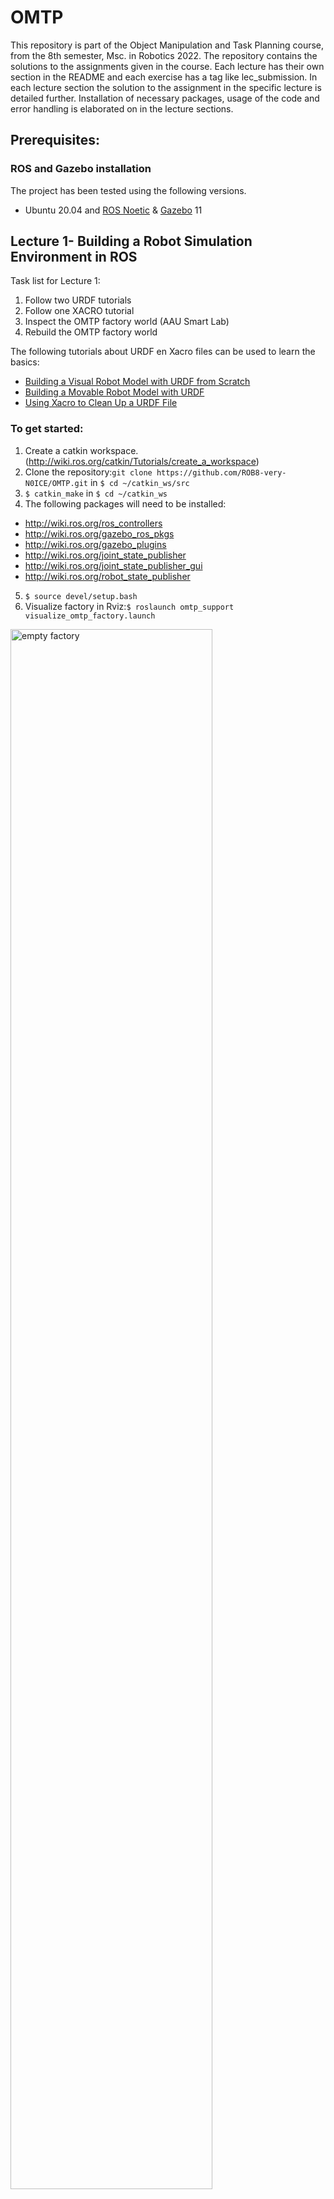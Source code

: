 # OMTP

This repository is part of the Object Manipulation and Task Planning course, from the 8th semester, Msc. in Robotics 2022.
The repository contains the solutions to the assignments given in the course. Each lecture has their own section in the README and each exercise has a tag like lec<number>_submission. In each lecture section the solution to the assignment in the specific lecture is detailed further. Installation of necessary packages, usage of the code and error handling is elaborated on in the lecture sections.
## Prerequisites:
### ROS and Gazebo installation
The project has been tested using the following versions.
* Ubuntu 20.04 and [ROS Noetic](https://wiki.ros.org/noetic/Installation) & [Gazebo](http://gazebosim.org/tutorials/?tut=ros_wrapper_versions) 11 

## Lecture 1- Building a Robot Simulation Environment in ROS
Task list for Lecture 1:
1) Follow two URDF tutorials
2) Follow one XACRO tutorial
3) Inspect the OMTP factory world (AAU Smart Lab)
4) Rebuild the OMTP factory world

The following tutorials about URDF en Xacro files can be used to learn the basics:

* [Building a Visual Robot Model with URDF from Scratch](http://wiki.ros.org/urdf/Tutorials/Building%20a%20Visual%20Robot%20Model%20with%20URDF%20from%20Scratch) 
* [Building a Movable Robot Model with URDF](http://wiki.ros.org/urdf/Tutorials/Building%20a%20Movable%20Robot%20Model%20with%20URDF)
* [Using Xacro to Clean Up a URDF File](http://wiki.ros.org/urdf/Tutorials/Using%20Xacro%20to%20Clean%20Up%20a%20URDF%20File)

### To get started:
1) Create a catkin workspace.(http://wiki.ros.org/catkin/Tutorials/create_a_workspace)
2) Clone the repository:`git clone https://github.com/ROB8-very-N0ICE/OMTP.git` in `$ cd ~/catkin_ws/src`
3) `$ catkin_make` in `$ cd ~/catkin_ws`
4)  The following packages will need to be installed: 
  - http://wiki.ros.org/ros_controllers
  - http://wiki.ros.org/gazebo_ros_pkgs
  - http://wiki.ros.org/gazebo_plugins 
  - http://wiki.ros.org/joint_state_publisher
  - http://wiki.ros.org/joint_state_publisher_gui
  - http://wiki.ros.org/robot_state_publisher 
5) `$ source devel/setup.bash`
6) Visualize factory in Rviz:`$ roslaunch omtp_support visualize_omtp_factory.launch`


<p class="aligncenter">
    <img src="Images/empty.png" width=80% height=80% align=center alt="empty factory">
</p>

### Inspecting the factory
1) We transform the xacro factory file into a urdf file: `$ xacro omtp_factory.xacro > omtp.urdf`
2) Check the syntax of the urdf file: `$ check_urdf omtp.urdf`
3) Check the link graph by generating a pdf using: `$ urdf_to_graphiz`


### Rebuild the OMTP factory world
It should include:
* Two Franka robots, one bin per robot can be found here: [file](/franka_description)
* AAU smart lab Festo modules can be found here: [file](/aau_lab_ros_models)
* Additional models/objects( Conveyors, boxes, pallets, shelves etc.) models can be found in te following links:
  * https://app.ignitionrobotics.org/fuel/models
  * https://github.com/osrf/gazebo_models
  * http://data.nvision2.eecs.yorku.ca/3DGEMS/


 
Rebuilding the OMTP factory is accomplished by editing the XACRO file of the factory. The second robot arm is added similar to first one, the bins and ballet are added as modules in the XACRO file. 
#### The OMTP factory xacro file which is modified is:
  ```` .../omtp course files lecture 1 2022/omtp_support/urdf/omtp_factory.xacro. ````

#### 1) Adding the robots to the factory
- Robot descriptions (URDF/XACRO) can be found on [ROS-industrial](http://wiki.ros.org/Industrial/supported_hardware) 

The two robot arms added were the panda manipulators, which can be found from line 41 to 519 for the first panda arm, and the second panda arm being from line 520 to 992, where the eight links are described with a cylinder length, radius, and origin for the two end points. Along with the links, the joints are also described. They contain information about the individual joints rotation position and which links they are connected to, as well as their velocity limit and damping. The links and joints for the end effectors were also added for the two panda arms. Two for each arm.

#### 2) Adding AAU Smart Lab modules
Seven modules were  added and connected to one another in line 1057 to 1225, describing the specific model, their origin point, and which module they are connected to. The modules consists of five modules with a conveyor belt going straight forward, one in a T shape, and the last one containing a closed off workstation.

#### 3) Adding additional objects

 Additionally, a wooden pellet and a nurse were added in front of the factory at line 1236 to line 1282, containing an origin, model and inertia. 


### Running the factory
* From  `~/catkin-ws` launch `$ roslaunch omtp_support visualize_omtp_factory.launch`
* If it is not working remember to source the workspace `source devel/setup.bash`
* After the changes have been added we end up with this:

<p class="aligncenter">
    <img src="Images/factory.png" width=80% height=80% align=center alt="MoveIt Setup Assistant">
</p>


## Lecture 2: Manipulation with MoveIt
Task list for lecture 2:
1. Create a MoveIt configuration package of your OMTP environment
2. Test moveit_config package with MoveIt Commander command line tool
3. Create a custom OMTP Gazebo launch file and .world
4. Create a pick and place pipeline in Python

### Create a MoveIt configuration package of your OMTP environment
In lecture 2 we created a ROS package using MoveIt setup assistant. By running:
```
rosrun moveit_setup_assistant moveit_setup_assistant 
```
<p class="aligncenter">
    <img src="Images/moveit.png" width=80% height=80% align=center alt="MoveIt Setup Assistant">
</p>

Here we selected the "Create New MoveIt Configuration Package" and proceeded by filling the required fields,
until "Simulation". Then we generated the URDF script and copied it to the ```/urdf/omtp_factory.xacro``` so that the
robot can be represented in Gazebo.

<p class="aligncenter">
    <img src="Images/generate_urdf.png" width=80% height=80% align=center alt="MoveIt Setup Assistant">
</p>

After building the configuration package, we ran ```roslaunch omtp_factory_moveit demo_gazebo.launch```, but
because the URDF file was incomplete, the controllers failed to load and the robot could not move. Therefor we added 
the missing collision and inertial fields to the finger joints.  

```
    <collision>
      <origin xyz="0 0 0.475"/>
      <geometry>
        <box size="0.3 0.3 0.95"/>
      </geometry>
    </collision>
    <inertial>
      <mass value=".1"/>
      <origin rpy="0 0 0" xyz="0 0 0"/>
      <inertia ixx="0.001" ixy="0" ixz="0" iyy="0.001" iyz="0" izz="0.001"/>
    </inertial>
```

Later the robots were in an impossible position so the planner could not find an initial position to start planning the
movement, so we had to add some arm joints that were in collision. This was done by including the colliding joints to 
```src/factory_moveit_config/config/omtp.srdf```.\

To visualize the factory, one can run the command ```roslaunch  ```

### Test moveit_config package with MoveIt Commander command line tool
During the setup assistant, we defined 4 move groups with their respective poses as defined in the list below. 

- arm1
  - arm1_ready
  - arm1_pick
- arm2
  - arm2_ready
  - arm2_pick
- hand1
  - hand1_open
  - hand1_close
- hand2
  - hand2_open
  - hand2_close

To move the robot, we typed in the command line, for example:

```
$ roslaunch omtp_moveit_config demo.launch
$ rosrun moveit_commander moveit_commander_cmdline.py
> use arm1
arm1> go arm1_ready
arm1> go arm1_pick
> use arm2
arm2> go arm2_ready
arm2> go arm2_pick
> use hand1
hand1> go hand1_open
hand1> go hand1_close
```

This can also be applied by using RVIZ.

### Create a custom OMTP Gazebo launch file and .world
To create the launch file we took inspiration from the `demo_gazebo.launch` and used the command
`$(find <PACKAGE>)/` to find files in the other packages. We also change the **box_world.world** to spawn a box object
togethers with our factory.

### Create a pick and place pipeline in Python
The Python script was made in `lecture5_pick_and_place.py` as a normal ROS node. Here the libraries **moveit_commander**
and **moveit_msgs.msg** were used to send commands to the robot. in this fashion

``` 
move_group = moveit_commander.MoveGroupCommander(group_name)
planning_frame = move_group.get_planning_frame()
pose_goal = geometry_msgs.msg.Pose()
pose_goal.orientation.x = 1.0
pose_goal.position.x = -0.48
pose_goal.position.y =  3.0
pose_goal.position.z = 1.30
move_group.set_pose_target(pose_goal)
move_group.stop()
plan = move_group.go(wait=True)
move_group.clear_pose_targets()
```
Here the position is an euclidian distance from the center of the world, while the orientation is given quaternions. By
setting `pose_goal.orientation.x = 1.0`, we are forcing the robot to point down.

The pick and place was not completed due to a bug in the gripper controller, but the motion of the arm, was used as a 
proof of concept.\
Finally, we included the node in our launch file, and all of this can be run with the command\
`roslaunch omtp_lecture2 demo_gazebo.launch`

## Lecture 3: Object Detection and Grasping

Task list for lecture 3:

1. Add one or more cameras to your .world file
2. Use tf or tf2_tools view_frames to print an updated tf tree of you OMTP environment with a logical camera
3. Incorporate logical camera object detection in pick-and-place pipeline

### Add one or more cameras to your .world file

In order to add a camera to our `box_world.world` file, we included the following
```
<include>
    <static>1</static>
    <uri>model://logical_camera</uri>
    <pose> -0.68  3.0  2.1 0 1.5708 0</pose>
</include>
```
Where the uri refers to `model://logical_camera` which is the camera plugin and the pose is described by **x y z**
position parameters, fallowed by **Pitch Roll Yaw** orientation parameters.

### Use tf or tf2_tools view_frames to print an updated tf tree of you OMTP environment with a logical camera

To see the TF tree one just have to run first run the launcher file `roslaunch omtp_lecture3 omtp_lecture3.launch`, then
run `rosrun tf view_frames` or `rosrun tf2_tools view_frames.py` in an other terminal, to generate a PDF file with a
graphical representation of the TF or TF2 tree respectively.

### Incorporate logical camera object detection in pick-and-place pipeline
We did not complete this part.
  
<p class="aligncenter">
    <img src="Images/lecture3_robot_setup.png" width=60% height=60% align=center alt="FlexBE interface">
</p>
  
  <p class="aligncenter">
    <img src="Images/lecture3_factory_setup.png" width=60% height=80% align=center alt="FlexBE interface">
</p>
## Lecture 4: Behavior Design with State Machines
Task list for lecture 4:
1. Design pick and place pipeline using behaviors and state machines in FlexBE
2. Design a custom FlexBE state in Python to control the Franka Hand

#### 1) Pick and palce pipline in FLexBE

The FlexBE app and behavior engine was installed trough their github. 
For the app https://github.com/FlexBE/flexbe_app and for the behavior engine https://github.com/team-vigir/flexbe_behavior_engine.
Their github was cloned into the workspace and build there with catkin build.
The commands used was:

```
$ cd ~/omtp_course_ws/src
$ git clone https://github.com/FlexBE/flexbe_app
$ git clone https://github.com/team-vigir/flexbe_behavior_engine
$ cd ..
$ catkin build
```

FlexBE app and behavoir engine was launched with following command:

```
$ cd ~/omtp_course_ws
$ source devel/setup.bash
$ roslaunch flexbe_app flexbe_full.launch
```

<p class="aligncenter">
    <img src="Images/interface.png" width=80% height=80% align=center alt="FlexBE interface">
</p>

The above picture shows the FlexBE app interface. 
In overview the definition information of the behavior package is defined.
In private configuration joints and configuration of the robot arm is defined.
In state machine userdata information to be passed between states is defined.  

<p class="aligncenter">
    <img src="Images/overview.png" width=40% height=40% align=center alt="aaa">
</p>
<p class="aligncenter">
    <img src="Images/private_config.png" width=40% height=40% align=center alt="aaaa">
</p>
<p class="aligncenter">
    <img src="Images/state_mach.png" width=40% height=40% align=center alt="aaaa">
</p>

In the statemachine editor new states can be made and each state have their information that needs to be filled out.
The picture below shows the camera and grasp state information filled out. 

<p class="aligncenter">
    <img src="Images/cam_detect.png" width=40% height=40% align=center alt="aaa">
</p>
<p class="aligncenter">
    <img src="Images/grasp.png" width=40% height=40% align=center alt="aaa">
</p>

Aditionally States can be connected to different outcomes such as another state after completion, finshed node after completion and failur node otherwise.
A complete pick and place pipline is shown in the picture below.

<p class="aligncenter">
    <img src="Images/pick_place_pipline.png" width=80% height=80% align=center alt="aaa">
</p>

In the Runtime control the behavior can be excuted when the simulation in gazebo is running and in the configuration tab packages can be forced to be found if it does not get detected by FlexBE.

#### 2) Franka hand

A custom FlexBE state for the Franka hand is found in `src/lecture4_files/omtp_factory_behaviors/omtp_factory_flexbe_states`. The moveit to joint state have been modified to fit the Franka hand by adding the joints of the Franka hand and joint config to it. Mimic have been removed due to unexpected behavior thus both finger joints needs to be included.


## Lecture 5: Advanced Topic 1 - CNNs in Practical Robotic Applications

  Task list for lecture 5:
1. Intagrate Google Colab on own computer
2. Intagate YOLOv3 in the OMTP factory

#### 1) Google Colab intagration

The first step in intagrating Colab face detector on own computer is to download the zip given in the lecture. 
Next step is to upload the contents of the zip file into a folder in Google drive. The folder must be named covid19. Afterwards Google Colab app needs to be installed wich allows us to open covid19_mask.ipynb file in Google Colab. After that everyting in the covid19_mask.ipynb file can be executed and the face detector will detect.

<p class="aligncenter">
    <img src="Images/colab.png" width=20% height=20% align=center alt="execute bottem">
</p>

#### 2) YOLOv3 intagration

To start out with Anaconda have to be installed. Anacondas installation guide is found at `https://docs.anaconda.com/anaconda/install/linux/`. Next is to download the course files from lecture 5 and unloaded it the workspace. With that completed Anaconda enviroment can be setup with the following commands:

```
$ conda create --name omtp_py27 python=2.7
$ conda activate omtp_py27
```

Now the current terminal is in the omtp_py27 enviroment and ROS packages among stuff needs to be added to it, which is done with the following commands:

```
$ conda install -c conda-forge ros-rospy
$ cd yolov3_pytorch_ros
$ pip install –r requirements.txt
$ cd models
$ sh download_weights.sh
$ cd ..
$ cd src
$ conda deactivate
$ conda deactivate
$chmod +x detector.py
$ cd
$ cd omtp_course_ws
$ catkin build
```

With that the last step is to open 2 terminals and use the following commands:

##### Terminal 1

```
$ conda deactivate`
$ conda deactivate`
$ roslaunch omtp_lecture8 omtp_panda_2d_cam.launch
```

##### Terminal 2

```
$ conda activate omtp_py27
$ roslaunch yolov3_pytorch_ros detector.launch
```
 
## Lecture 7: Guest Lecture - Robots in Contact - From Task Demonstration to Execution in Contact - Part 1

In order to run the follownig codes, ensure that matlab is installed on the machine, with the "ROS Toolbox" and "Robotics System Toolbox" added as well.

1) The aim of the first exercise is to implement and test DMPs. Therefore:

* Download the omtp_LbD_lecture.zip folder and extract the folder
* In the folder under DMP_lib/Test_CDMP.m open the file.
* The file acts as a blueprint in which some of the equation and definitions are missing.
* Add the equations and definitions and replicate the recorded trajectory with the DMP in
position (DMP), Orientation (QDMP) and Joint (JDMP) space.

The zip folder was downloaded and the matlab file "Test_CDMP.m" was opened and edited. Following changes were made to the code.

At line 15: A function was made in order to calculate the joint trajectories. Requiring the DMP parameters from the "Test_CDMP.m" file as input, and it would give the Joint DMP parameters as output. The function was made as a seperate file, similarly to the QDMP function. The function starts out by setting the DMP parameters, and then inserting them into the DMP_rlearn function, using the path and the current DMP parameters as input.

The DMP_rlearn.m file were edited to include following variables and formulas. The initial and goal state of the DMP was added. Then a formular to derive the trajectory was made in order to obtain the velocity, and was divided with the sampling rate. Those results were then dirived again to obtain the acceleration, which was also divided with the sampling rate. The next addition was a function to calculate the weighted sum of the locally weighted regression models, in order to get the mean of the different variables. Next was a temporal scaling derivative which was divided with the torgue, in order to xx. Lastly for the function file, a second order DMP equation was added in order to fit the target to the DMP line. It was done by implementing the second order DMP equation. 

Back to the Test_CDMP.m file, an intergration was done, similarly to the position part of the DMP, in order to get the joint positions.

Next, the DMP was plotted into three different figures, one displaying position, another velocity, and the last displaying acceleration over the trajectory obtained from the test_trj.mat file.

Lastly, in order to prevent MATLAB from crashing when running the code, preallocation had to be done to the three variables: xN, jN and qQ.

After the formulas and variables were added, the following figures were displayed when running the code in Matlab:

<p class="aligncenter">
    <img src="Images/Lecture7Exercise1.png" width=100% height=100% align=center alt="Matlab DMP trajectory">
</p>

* Try to change the time and goal constants and comment the results.

2) The aim of the second exercise is to encode the demonstrated motion (test_trj.mat)
with DMPs and execute them in simulation.

* Start with MoveDMP_Gazebo.m file and add your code,

In the matlab file, the LearnJDMP and DMP_integrate function were added.

* from the command line launch the following roslaunch panda_moveit_config omtp_dmp.launch,

The command line were run in the terminal, and would create a gazebo world, containing one panda arm

* connect MATLAB to ROS (use rosinit to establish the connection),

rosinit was run in order to establish the connection between MATLAB and ROS

* run the simulation and Matlab code


Lecture 8: Guest Lecture - Robots in Contact - From Task Demonstration to Execution in Contact - Part 2
Exercise 1:
Setup for exercise 1 is similar to other OMTP projects. First you need to open gazebo for simulation to function.
First you need to build your environment with >catkin b then you source your files with >source devel\setup.bash and finally
you run >roslaunch omtp_lecture8 omtp_force.launch .This will show gazebo model of panda arm robot with box in front
of it. When you open matlab with test_move_grasp.m and run it, simulated model will start moving in accordance with movemnt
files in matlab. Unfortunately second exercise does not run on Melodic release of ROS, because of 
error message >Failed to load plugin libgazebo_ros_ft_sensor.so. To run own DMP controlled simulation run MoveDMP_gazebo.m.
you will have to restart gazebo before using matlab again, unfortunately. footnote:
Gazebo runs without errors on Noetic ROS systems, did not test further.

![](../../Pictures/Screenshot from 2022-05-05 15-55-27.png)

Exercise 2:
CCmoveForM.mat function is not found in files so second exercise could not be finished. 
There is one in older OMTP course, but does not seem to function correctly.

----
